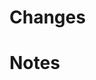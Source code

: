 <!-- Thank you for the PR :) -->

# Changes

<!-- Describe your changes -->

# Notes

<!-- Describe why you made the changes -->
